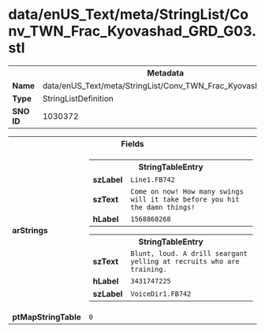 <h1>data/enUS_Text/meta/StringList/Conv_TWN_Frac_Kyovashad_GRD_G03.stl</h1><table><tr><th colspan="100%">Metadata</th></tr><tr><td><b>Name</b></td><td>data/enUS_Text/meta/StringList/Conv_TWN_Frac_Kyovashad_GRD_G03.stl</td></tr><tr><td><b>Type</b></td><td>StringListDefinition</td></tr><tr><td><b>SNO ID</b></td><td>1030372</td></tr></table>

<table><tr><th colspan="100%">Fields</th></tr><tr><td><b>arStrings</b></td><td><table><tr><th colspan="100%">StringTableEntry</th></tr><tr><td><b>szLabel</b></td><td><code>Line1.FB742</code></td></tr><tr><td><b>szText</b></td><td><code>Come on now! How many swings will it take before you hit the damn things!</code></td></tr><tr><td><b>hLabel</b></td><td><code>1568860268</code></td></tr></table>


<table><tr><th colspan="100%">StringTableEntry</th></tr><tr><td><b>szText</b></td><td><code>Blunt, loud. A drill seargant yelling at recruits who are training.</code></td></tr><tr><td><b>hLabel</b></td><td><code>3431747225</code></td></tr><tr><td><b>szLabel</b></td><td><code>VoiceDir1.FB742</code></td></tr></table>


</td></tr><tr><td><b>ptMapStringTable</b></td><td><code>0</code></td></tr></table>

